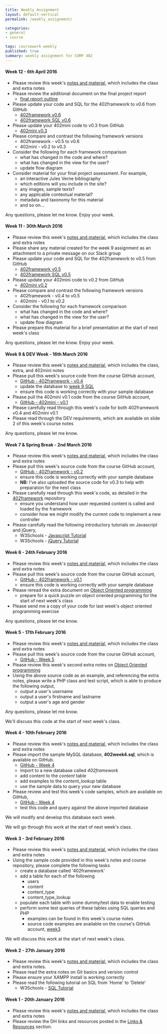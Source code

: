 ```yaml
---
title: Weekly Assignment
layout: default-vertical
permalink: /weekly_assignment/

categories:
- general
- course

tags: coursework weekly
published: true
summary: weekly assignment for COMP 402
---
```


<!--

#### Week 15 - 22nd April 2015

* Please complete your final course assessment, the 'Design Project Report'. An outline report is available at the following URL,
  * [Final Report Outline](/assets/docs/DIGH402-FinalReportOutline.pdf).
* In addition to the suggested final report outline, please feel free to submit other pertinent work or data for consideration
  * if you submit additional material for consideration, please document and explain it in your report's appendix
* Each report is an individual student submission, although it may include some shared project details and information
  * eg: project overview, screenshots, data...
* Report is due on Wednesday 29th April 2015 by 4.15pm.
* Please send me a PDF copy of this report. This can be sent as an email attachment to [nhayward@luc.edu](mailto:nhayward@luc.edu?subject=COMP488/DIGH402 Final Report)
or shared via an online service such as Google Drive, Dropbox etc.

Any questions please let me know.

#### Week 14 - 15th April 2015

* Please review this week's [notes and material](/notes), which includes the class and extra notes
* Please review the [Final Report Outline](/assets/docs/DIGH402-FinalReportOutline.pdf).
* Please prepare your project's presentation for next week's class, Wednesday 22nd April 2015 at 4.15pm.
  * full details may be found on slide 2 of this week's [course notes](/assets/docs/402week142015.pdf)


Any questions please let me know.

#### Week 13 - 8th April 2015

* Please review this week's [notes and material](/notes), which includes the class and extra notes
* Please review the [Final Report Outline](/assets/docs/DIGH402-FinalReportOutline.pdf).
* Please ensure you have read and understood the latest code for v0.6 and v0.7 of the 402framework, which is available on the course GitHub account
  * [GitHub - v0.6](https://github.com/dighteach/source/tree/master/2015/DIGH402/402framework/v0.6)
  * [GitHub - v0.7](https://github.com/dighteach/source/tree/master/2015/DIGH402/402framework/v0.7)
  * [402framework v0.7 test site](http://linode4.cs.luc.edu/teaching/digh/402framework/v0.7/?node=content/text&id=1)
* Please ensure you have a working, up to date version of the 402framework. This includes the code for the latest version, [v0.7](https://github.com/dighteach/source/tree/master/2015/DIGH402/402framework/v0.7) on GitHub, and the
SQL available in the [week 13/402frameworkv0.7.sql directory](https://github.com/dighteach/source/blob/master/2015/DIGH402/402framework/sql/week13/402frameworkv0.7.sql) on GitHub.
* Please ensure you have read and understood the latest code for the 402mini week 13 framework, which is available on the course GitHub account
  * [GitHub - 402mini week 13](https://github.com/dighteach/source/tree/master/2015/DIGH402/402mini/week13)
  * [402 mini test site](http://linode4.cs.luc.edu/teaching/digh/402mini-2/)
* Carefully read slide 3 of this week's [course notes](http://dighteach.github.io/assets/docs/402week132015.pdf)
  * begin preparation for your final course project assessment
  * prepare a quick overview presentation for the start of next week's class. This should include the following,
    * your project's chosen topic, data, and any supporting material
    * your project's chosen or perceived target audience, and why
    * initial underlying concept for content structure, including taxonomy and metadata
    * any new formats, plugins, controllers etc you might be considering for the 402framework
  * post these updates and overview material to the course Trello board,
    * [Final Projects](https://trello.com/b/N5lOcxld/final-projects)

Each project group will have an opportunity to discuss the above points at the start of next week's class. This is not meant as a full presentation, simply an opportunity to discuss options and project ideas.

nb: Please send me the code for the Dev week updates your group created. This can be as an email attachment, pushed to your GitHub account etc...

#### Week 11 - 25th March 2015

* Please review this week's [notes and material](/notes), which includes the class and extra notes
* Please ensure you have read and understood the latest code for the 402mini framework, which is available on the course GitHub account
  * [GitHub - 402mini](https://github.com/dighteach/source/tree/master/2015/DIGH402/402mini/week11)
* **Dev week work**
  * Please see page 4 of this week's course [notes](/notes) for full details on Dev week assignment
  * Please email me with your [Trello](https://trello.com) username so I can add your account to the course's organisation
    * [DIGH 402 Trello organisation](https://trello.com/b/8b9rQbIT/dev-week-updates)

Please [contact](/contact) me if you have any questions or queries.

#### Week 10 - 18th March 2015

* Please review this week's [notes and material](/notes), which includes the class and extra notes
* Please ensure you have read and understood the latest code for v0.5 of the 402framework, which is available on the course GitHub account
  * [GitHub - v0.5](https://github.com/dighteach/source/tree/master/2015/DIGH402/402framework/v0.5)
* Please ensure you have a working, up to date version of the 402framework. This includes the code for the latest version, [v0.5](https://github.com/dighteach/source/tree/master/2015/DIGH402/402framework/v0.5) on GitHub, and the
SQL available in the [week 10 directory](https://github.com/dighteach/source/tree/master/2015/DIGH402/402framework/sql/week10) on GitHub.
* Please prepare for in-class PHP exercises and coding. This might include,
  * a review of the W3Schools [PHP Tutorial](http://www.w3schools.com/php/)
  * a review of the initial PHP.net [tutorial](http://php.net/manual/en/tutorial.php) and their [online documentation](http://php.net/docs.php)
  * a careful review of each week's code in the [402framework directory](https://github.com/dighteach/source/tree/master/2015/DIGH402/402framework) on GitHub

#### Week 9 - 11th March 2015

* Please review this week's [notes and material](/notes), which includes the class and extra notes
* Please ensure you have read and understood the latest code for v0.4 of the 402framework, which is available on the course GitHub account
  * [GitHub - v0.4](https://github.com/dighteach/source/tree/master/2015/DIGH402/402framework/v0.4)
* Please carefully read the following tutorial on PHP,
  * W3Schools - [PHP Tutorial](http://www.w3schools.com/php/)
* Please prepare for a brief quiz on Javascript, which will be given at the start of our next class
  * quiz will be based on the W3Schools [JavaScript Tutorial](http://www.w3schools.com/js/DEFAULT.asp) from *JS Events* to *JS Breaks* inclusive.

#### Week 7 - 25th February 2015

* Please review this week's [notes and material](/notes), which includes the class and extra notes
* Please ensure you have the latest copy of the 402framework, which is available on the course GitHub account
  * fetch and merge this week's changes to the 402framework for the fork you created last week
  * test this latest version of the 402framework with the week 7 SQL you setup during class
* Please carefully read the following introductory tutorials on Javascript and JQuery,
  * W3Schools - [Javascript Tutorial](http://www.w3schools.com/js/DEFAULT.asp)
  * W3Schools - [JQuery Tutorial](http://www.w3schools.com/jquery/default.asp)
* Then review the following more detailed introduction, after successfully completing the W3Schools' tutorials.
  * JQuery - [How JQuery Works](http://learn.jquery.com/about-jquery/how-jquery-works/)
* Please prepare for a brief quiz on Javascript, which will be given at the start of our next class

#### Week 6 - 18th February 2015

* Please review this week's [notes and material](/notes), which includes the class and extra notes
* Please fork the 402framework from the course GitHub account, and merge this week's changes with your local copy
  * [GitHub - 402framework Repository](https://github.com/dighteach/402framework)
  * ensure this code is working correctly with your sample database
* Please carefully read through this week's code, as detailed in the *402framework* repository
  * ensure you understand how user requested content is called and loaded by the framework
  * consider how we might modify the current code to implement a new controller
* Please read through the following online tutorial
  * [JQuery UI](http://learn.jquery.com/jquery-ui/getting-started/)
-->

#### Week 12 - 6th April 2016
* Please review this week's [notes and material](/notes), which includes the class and extra notes
* Please review the additional document on the final project report
  * [final report outline](/assets/docs/402-FinalReportOutline.pdf)
* Please update your code and SQL for the 402framework to v0.6 from GitHub
  * [402framework v0.6](https://github.com/csteach402/source/tree/master/2016/402framework/v0.6)
  * [402framework SQL v0.6](https://github.com/csteach402/source/tree/master/2016/402framework/sql/v0.6)
* Please update your 402mini code to v0.3 from GitHub
  * [402mini v0.3](https://github.com/csteach402/source/tree/master/2016/402mini/v0.3)
* Please compare and contrast the following framework versions
  * 402framework - v0.5 to v0.6
  * 402mini - v0.2 to v0.3
* Consider the following for each framework comparison
  * what has changed in the code and where?
  * what has changed in the view for the user?
  * update flow diagram
* Consider material for your final project assessment. For example,
  * an interactive Jules Verne bibliography
  * which editions will you include in the site?
  * any images, sample texts?
  * any applicable contextual material?
  * metadata and taxonomy for this material
  * and so on...

Any questions, please let me know. Enjoy your week.

#### Week 11 - 30th March 2016
* Please review this week's [notes and material](/notes), which includes the class and extra notes
* Please share any material created for the week 9 assignment as an attachment to a private message on our Slack group
* Please update your code and SQL for the 402framework to v0.5 from GitHub
  * [402framework v0.5](https://github.com/csteach402/source/tree/master/2016/402framework/v0.5)
  * [402framework SQL v0.5](https://github.com/csteach402/source/tree/master/2016/402framework/sql/v0.5)
* Please update your 402mini code to v0.2 from GitHub
  * [402mini v0.2](https://github.com/csteach402/source/tree/master/2016/402mini/v0.2)
* Please compare and contrast the following framework versions
  * 402framework - v0.4 to v0.5
  * 402mini - v0.1 to v0.2
* Consider the following for each framework comparison
  * what has changed in the code and where?
  * what has changed in the view for the user?
  * update flow diagram
* Please prepare this material for a brief presentation at the start of next week's class

Any questions, please let me know. Enjoy your week.

#### Week 9 & DEV Week - 16th March 2016
* Please review this week's [notes and material](/notes), which includes the class, extra, and 402mini notes
* Please pull this week's source code from the course GitHub account,
  * [GitHub - 402framework - v0.4](https://github.com/csteach402/source/tree/master/2016/402framework/)
  * update the database to [week 9 SQL](https://github.com/csteach402/source/tree/master/2016/402framework/sql/week9)
  * ensure this code is working correctly with your sample database
* Please pull the 402mini v0.1 code from the course GitHub account,
  * [GitHub - 402mini - v0.1](https://github.com/csteach402/source/tree/master/2016/402mini)
* Please carefully read through this week's code for both 402framework v0.4 and 402mini v0.1
* Please read through the DEV requirements, which are available on slide 2 of this week's course notes

Any questions, please let me know.

#### Week 7 & Spring Break - 2nd March 2016

* Please review this week's [notes and material](/notes), which includes the class and extra notes
* Please pull this week's source code from the course GitHub account,
  * [GitHub - 402framework - v0.2](https://github.com/csteach402/source/tree/master/2016/402framework/v0.2)
  * ensure this code is working correctly with your sample database
  * **NB:** I've also uploaded the source code for v0.3 to help with preparation for the next class
* Please carefully read through this week's code, as detailed in the [402framework](https://github.com/csteach402/source/tree/master/2016/402framework/) repository
  * ensure you understand how user requested content is called and loaded by the framework
  * consider how we might modify the current code to implement a new controller
* Please carefully read the following introductory tutorials on Javascript and jQuery,
  * W3Schools - [Javascript Tutorial](http://www.w3schools.com/js/DEFAULT.asp)
  * W3Schools - [jQuery Tutorial](http://www.w3schools.com/jquery/default.asp)

#### Week 6 - 24th February 2016

* Please review this week's [notes and material](/notes), which includes the class and extra notes
* Please pull this week's source code from the course GitHub account,
  * [GitHub - 402framework - v0.1](https://github.com/csteach402/source/tree/master/2016/402framework/v0.1)
  * ensure this code is working correctly with your sample database
* Please reread the extra document on [Object Oriented programming](/assets/docs/402-Week5-ObjectOriented-2016.pdf)
  * prepare for a quick puzzle on object oriented programming for the start of next week's class
* Please send me a copy of your code for last week's object oriented programming exercise

Any questions, please let me know.

#### Week 5 - 17th February 2016

* Please review this week's [notes and material](/notes), which includes the class and extra notes
* Please pull this week's source code from the course GitHub account,
  * [GitHub - Week 5](https://github.com/csteach402/source/tree/master/2016/week5)
* Please review this week's second extra notes on [Object Oriented programming](/assets/docs/402-Week5-ObjectOriented-2016.pdf)
* Using the above source code as an example, and referencing the extra notes, please write a PHP class and test script, which is able to produce the following output,
  * output a user's username
  * output a user's firstname and lastname
  * output a user's age and gender

Any questions, please let me know.

We'll discuss this code at the start of next week's class.

#### Week 4 - 10th February 2016

* Please review this week's [notes and material](/notes), which includes the class and extra notes
* Please import the sample MySQL database, **402week4.sql**, which is available on GitHub.
  * [GitHub - Week 4](https://github.com/csteach402/source/tree/master/2016/week4)
  * import to a new database called *402framework*
  * add content to the *content* table
  * add examples to the *content_lookup* table
  * use the sample data to query your new database
* Please review and test this week's code samples, which are available on GitHub,
  * [GitHub - Week 4](https://github.com/csteach402/source/tree/master/2016/week4)
  * test this code and query against the above imported database

We will modify and develop this database each week.

We will go through this work at the start of next week's class.

#### Week 3 - 3rd February 2016

* Please review this week's [notes and material](/notes), which includes the class and extra notes
* Using the sample code provided in this week's notes and course repository, please complete the following tasks
  * create a database called '402framework'
  * add a table for each of the following
    * users
    * content
    * content_type
    * content_type_lookup
  * populate each table with some dummy/test data to enable testing
  * perform some test queries of these tables using SQL queries and PHP
    * examples can be found in this week's course notes
    * source code examples are available on the course's GitHub account, [week3](https://github.com/csteach402/source/tree/master/2016/week3)

We will discuss this work at the start of next week's class.

#### Week 2 - 27th January 2016

* Please review this week's [notes and material](/notes), which includes the class and extra notes.
* Please read the extra notes on Git basics and version control
* Please ensure your XAMPP install is working correctly
* Please read the following tutorial on SQL from 'Home' to 'Delete'
  * W3Schools - [SQL Tutorial](http://www.w3schools.com/sql/)

#### Week 1 - 20th January 2016

* Please review this week's [notes and material](/notes), which includes the class and extra notes
* Please review the DH links and resources posted in the [Links & Resources](/links) section.
